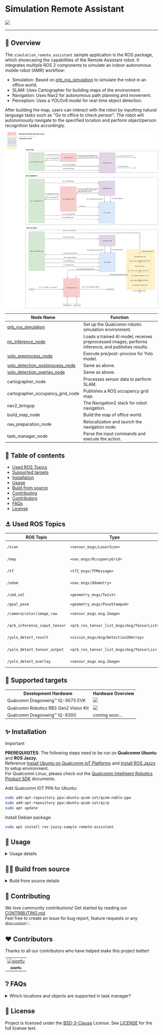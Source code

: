 

<div >
  <h1>Simulation Remote Assistant</h1>
  <p align="center">
</div>

![](./resource/detection.gif)

---

## 👋 Overview

The `simulation_remote_assistant` sample application is the ROS package, which showcasing the capabilities of the Remote Assistant robot. It integrates multiple ROS 2 components to simulate an indoor autonomous mobile robot (AMR) workflow:

- Simulation: Based on [qrb_ros_simulation](https://github.com/qualcomm-qrb-ros/qrb_ros_simulation/tree/main) to simulate the robot in an office world.
- SLAM: Uses Cartographer for building maps of the environment.
- Navigation: Uses Nav2 for autonomous path planning and movement.
- Perception: Uses a YOLOv8 model for real-time object detection.

After building the map, users can interact with the robot by inputting natural language tasks such as "Go to office to check person". The robot will autonomously navigate to the specified location and perform object/person recognition tasks accordingly.

![pipeline](resource/pipeline.png) 

| Node Name                                                    | Function                                                     |
| ------------------------------------------------------------ | ------------------------------------------------------------ |
| [qrb_ros_simulation](https://github.com/qualcomm-qrb-ros/qrb_ros_simulation) | Set up the Qualcomm robotic simulation environment. |
| [nn_inference_node](https://github.com/qualcomm-qrb-ros/qrb_ros_nn_inference) | Loads a trained AI model, receives preprocessed images, performs inference, and publishes results. |
| [yolo_preprocess_node](https://github.com/qualcomm-qrb-ros/qrb_ros_tensor_process) | Execute pre/post-process for Yolo model. |
| [yolo_detection_postprocess_node](https://github.com/qualcomm-qrb-ros/qrb_ros_tensor_process) | Same as above. |
| [yolo_detection_overlay_node](https://github.com/qualcomm-qrb-ros/qrb_ros_tensor_process) | Same as above. |
| cartographer_node                                              | Processes sensor data to perform SLAM. |
| cartographer_occupancy_grid_node                              | Publishes a ROS occupancy grid map. |
| nav2_bringup                              | The Navigation2 stack for robot navigation. |
| build_map_node                             | Build the map of office world. |
| nav_preparation_node                             | Relocalization and launch the navigation node. |
| task_manager_node                             | Parse the input commands and execute the action. |

## 🔎 Table of contents

  * [Used ROS Topics](#-apis)
  * [Supported targets](#-supported-targets)
  * [Installation](#-installation)
  * [Usage](#-usage)
  * [Build from source](#-build-from-source)
  * [Contributing](#-contributing)
  * [Contributors](#%EF%B8%8F-contributors)
  * [FAQs](#-faqs)
  * [License](#-license)

## ⚓ Used ROS Topics 

| ROS Topic                       | Type                                          | Description                    |
| ------------------------------- | --------------------------------------------- | ------------------------------ |
| `/scan`                   | `<sensor_msgs/LaserScan>`                   | 2D lidar data for SLAM and mapping              |
| `/map `  | `<nav_msgs/OccupancyGrid>` | Occupancy grid map for navigation             |
| `/tf` | `<tf2_msgs/TFMessage>` | Transforms between coordinate frames |
| `/odom` | `<nav_msgs/Odometry>` | Odometry data for pose estimation |
| `/cmd_vel`| `<geometry_msgs/Twist>` | Velocity commands for robot movement |
| `/goal_pose` | `<geometry_msgs/PoseStamped>` | Target goal pose for navigation |
| `/camera/color/image_raw` | `<sensor_msgs.msg.Image>` | RGB image from simulation camera|
| `/qrb_inference_input_tensor` | `<qrb_ros_tensor_list_msgs/msg/TensorList>` | yolo_preprocess_node preprocess tensor|
| `/yolo_detect_result` | `<vision_msgs/msg/Detection2DArray>` | nn_inference_node publish the detected result|
| `/yolo_detect_tensor_output` | `<qrb_ros_tensor_list_msgs/msg/TensorLis>` | yolo_detection_postprocess_node postprocess tensor
| `/yolo_detect_overlay` | `<sensor_msgs.msg.Image>` | The detected result with bounding box


## 🎯 Supported targets

<table>
  <tr>
    <th>Development Hardware</th>
    <th>Hardware Overview</th>
  </tr>
  <tr>
    <td>Qualcomm Dragonwing™ IQ-9075 EVK</td>
    <td>
      <a href="https://www.qualcomm.com/products/internet-of-things/industrial-processors/iq9-series/iq-9075">
        <img src="https://s7d1.scene7.com/is/image/dmqualcommprod/dragonwing-IQ-9075-EVK?$QC_Responsive$&fmt=png-alpha" width="160">
      </a>
    </td>
  </tr>
  <tr>
    <td>Qualcomm Robotics RB3 Gen2 Vision Kit</td>
    <td>
      <a href="https://www.qualcomm.com/products/robotics/robotics-rb3-platform">
        <img src="https://s7d1.scene7.com/is/image/dmqualcommprod/rb3-vision-kit-1" width="160">
      </a>
    </td>
  </tr>
  <tr>
    <td>Qualcomm Dragonwing™ IQ-8300</td>
    <td>
      <span>coming soon...</span>
    </td>
  </tr>
</table>




## ✨ Installation

> [!IMPORTANT]
> **PREREQUISITES**: The following steps need to be run on **Qualcomm Ubuntu** and **ROS Jazzy**.<br>
> Reference [Install Ubuntu on Qualcomm IoT Platforms](https://ubuntu.com/download/qualcomm-iot) and [Install ROS Jazzy](https://docs.ros.org/en/jazzy/index.html) to setup environment. <br>
> For Qualcomm Linux, please check out the [Qualcomm Intelligent Robotics Product SDK](https://docs.qualcomm.com/bundle/publicresource/topics/80-70018-265/introduction_1.html?vproduct=1601111740013072&version=1.4&facet=Qualcomm%20Intelligent%20Robotics%20Product%20(QIRP)%20SDK) documents.

Add Qualcomm IOT PPA for Ubuntu:

```bash
sudo add-apt-repository ppa:ubuntu-qcom-iot/qcom-noble-ppa
sudo add-apt-repository ppa:ubuntu-qcom-iot/qirp
sudo apt update
```

Install Debian package:

```bash
sudo apt install ros-jazzy-sample-remote-assistant
```

## 🚀 Usage

<details>
  <summary>Usage details</summary>

### Step1: Download the yolo object detection model

Reference the [qrb_ros_tensor_process](https://github.com/qualcomm-qrb-ros/qrb_ros_tensor_process) README to build and download the yolo model

```bash
#Prepare the model and move to default model path
mkdir /opt/model/
mv coco8.yaml yolov8_det_qcs9075.bin yolov8_det_qcs6490.tflite /opt/model/
```
### Step2: Run the simulation sample env on host

Reference the [qrb_ros_simulation](https://github.com/qualcomm-qrb-ros/qrb_ros_simulation/tree/main) README to prepare the simulation environment

```bash
ros2 launch qrb_ros_sim_gazebo gazebo_robot_base_mini.launch.py \
    world_model:=office \
    initial_x:=1.0 \
    initial_y:=6.0 \
    enable_depth_camera:=false
```
### Step3: Run the remote assistant sample on device

```bash
#Launch the map_nav_setup.launch.py scripts
ros2 launch simulation_remote_assistant map_nav_setup.launch.py

#Launch the yolo object detection script
ros2 launch simulation_remote_assistant yolo_detectcion.launch.py

#Run the task manager to parse the location and object
ros2 run simulation_remote_assistant task_manager_node

#Input the task commands in terminal
go to office to check person
```
</details>

## 👨‍💻 Build from source

<details>
  <summary>Build from source details</summary>

### Step1: Install dependencies

```bash
sudo apt install \
  ros-jazzy-rclpy \
  ros-jazzy-geometry-msgs \
  ros-jazzy-nav-msgs \
  ros-jazzy-vision-msgs \
  ros-jazzy-ament-index-python \
  ros-jazzy-qrb-ros-slam-msgs \
  python3-pyyaml \

```

### Step2: Download the source code and build with colcon

```bash
source /opt/ros/jazzy/setup.bash
git clone https://github.com/qualcomm-qrb-ros/qrb_ros_samples.git
cd robotics/simulation_remote_assistant
colcon build
source install/setup.bash
```

### Step3: Run and debug

Reference the usage details

</details>

## 🤝 Contributing

We love community contributions! Get started by reading our [CONTRIBUTING.md](CONTRIBUTING.md).<br>
Feel free to create an issue for bug report, feature requests or any discussion💡.

## ❤️ Contributors

Thanks to all our contributors who have helped make this project better!

<table>
  <tr>
    <td align="center">
      <a href="https://github.com/fxt-7">
        <img src="https://avatars.githubusercontent.com/u/72394451?s=96&v=4" width="100" height="100" alt="xionfu"/>
        <br />
        <sub><b>xionfu</b></sub>
      </a>
    </td>
  </tr>
</table>


## ❔ FAQs

<details>
<summary>Which locations and objects are supported in task manager?</summary><br>
Location: office
Object: person
Sure, you could add new location and object in locaitons.yaml and objects.yaml
</details>


## 📜 License

Project is licensed under the [BSD-3-Clause](https://spdx.org/licenses/BSD-3-Clause.html) License. See [LICENSE](./LICENSE) for the full license text.